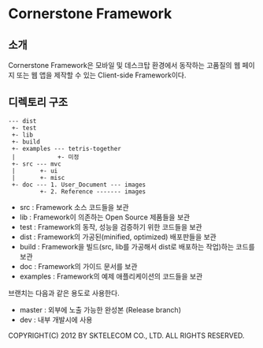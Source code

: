 Cornerstone Framework
===================

소개 
---
Cornerstone Framework은 모바일 및 데스크탑 환경에서 동작하는 고품질의 웹 페이지 또는 웹 앱을 제작할 수 있는 Client-side Framework이다.

디렉토리 구조
-----------

	--- dist
	 +- test
	 +- lib
	 +- build
	 +- examples --- tetris-together
	 |            +- 미정
	 +- src --- mvc
	 |       +- ui
	 |       +- misc
	 +- doc --- 1. User_Document --- images
	         +- 2. Reference ------- images

* src : Framework 소스 코드들을 보관
* lib : Framework이 의존하는 Open Source 제품들을 보관
* test : Framework의 동작, 성능을 검증하기 위한 코드들을 보관
* dist : Framework의 가공된(minified, optimized) 배포판들을 보관
* build : Framework을 빌드(src, lib를 가공해서 dist로 배포하는 작업)하는 코드를 보관
* doc : Framework의 가이드 문서를 보관
* examples : Framework의 예제 애플리케이션의 코드들을 보관

브랜치는 다음과 같은 용도로 사용한다.

* master : 외부에 노출 가능한 완성본 (Release branch)
* dev : 내부 개발시에 사용

COPYRIGHT(C) 2012 BY SKTELECOM CO., LTD. ALL RIGHTS RESERVED.
